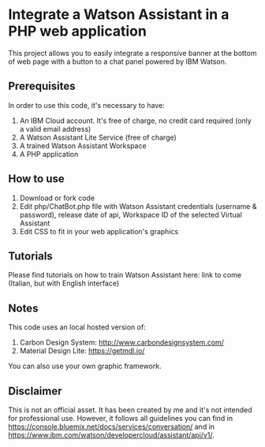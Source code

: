 # Integrate a Watson Assistant in a PHP web application

This project allows you to easily integrate a responsive banner at the bottom of web page with a button to a chat panel powered by IBM Watson.


## Prerequisites

In order to use this code, it's necessary to have:

1. An IBM Cloud account. It's free of charge, no credit card required (only a valid email address)
2. A Watson Assistant Lite Service (free of charge)
3. A trained Watson Assistant Workspace
4. A PHP application


## How to use

1. Download or fork code
2. Edit php/ChatBot.php file with Watson Assistant credentials (username & password), release date of api, Workspace ID of the selected Virtual Assistant
3. Edit CSS to fit in your web application's graphics


## Tutorials

Please find tutorials on how to train Watson Assistant here: link to come (Italian, but with English interface)


## Notes

This code uses an local hosted version of:

1. Carbon Design System: http://www.carbondesignsystem.com/
2. Material Design Lite: https://getmdl.io/

You can also use your own graphic framework.


## Disclaimer

This is not an official asset. It has been created by me and it's not intended for professional use. However, it follows all guidelines you can find in https://console.bluemix.net/docs/services/conversation/ and in https://www.ibm.com/watson/developercloud/assistant/api/v1/.
